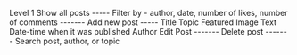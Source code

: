 Level 1
Show all posts  ----- 
Filter by - author, date, number of likes, number of comments   -------
Add new post  -----
    Title
    Topic
    Featured Image
    Text
    Date-time when it was published
    Author
Edit Post   -------
Delete post -------
Search post, author, or topic
